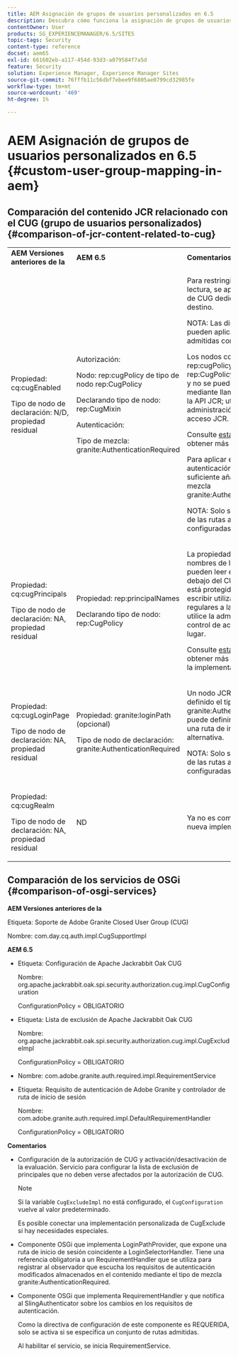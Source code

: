 ```yaml
---
title: AEM Asignación de grupos de usuarios personalizados en 6.5
description: Descubra cómo funciona la asignación de grupos de usuarios personalizados en Adobe Experience Manager.
contentOwner: User
products: SG_EXPERIENCEMANAGER/6.5/SITES
topic-tags: Security
content-type: reference
docset: aem65
exl-id: 661602eb-a117-454d-93d3-a079584f7a5d
feature: Security
solution: Experience Manager, Experience Manager Sites
source-git-commit: 76fffb11c56dbf7ebee9f6805ae0799cd32985fe
workflow-type: tm+mt
source-wordcount: '469'
ht-degree: 1%

---
```


# AEM Asignación de grupos de usuarios personalizados en 6.5 {#custom-user-group-mapping-in-aem}

## Comparación del contenido JCR relacionado con el CUG (grupo de usuarios personalizados) {#comparison-of-jcr-content-related-to-cug}

<table>
 <tbody>
  <tr>
   <td><strong>AEM Versiones anteriores de la</strong></td>
   <td><strong>AEM 6.5</strong></td>
   <td><strong>Comentarios</strong></td>
  </tr>
  <tr>
   <td><p>Propiedad: cq:cugEnabled</p> <p>Tipo de nodo de declaración: N/D, propiedad residual</p> </td>
   <td><p>Autorización:</p> <p>Nodo: rep:cugPolicy de tipo de nodo rep:CugPolicy</p> <p>Declarando tipo de nodo: rep:CugMixin</p> <p> </p> <p> </p> <p> </p> Autenticación:</p> <p>Tipo de mezcla: granite:AuthenticationRequired</p> </td>
   <td><p>Para restringir el acceso de lectura, se aplica una política de CUG dedicada al nodo de destino.</p> <p>NOTA: Las directivas solo se pueden aplicar en las rutas admitidas configuradas.</p> <p>Los nodos con el nombre rep:cugPolicy y el tipo rep:CugPolicy están protegidos y no se pueden escribir mediante llamadas normales a la API JCR; utilice en su lugar la administración de control de acceso JCR.</p> <p>Consulte <a href="https://jackrabbit.apache.org/oak/docs/security/authorization/cug.html">esta página</a> para obtener más información.</p> <p>Para aplicar el requisito de autenticación en un nodo, es suficiente añadir el tipo de mezcla granite:AuthenticationRequired.</p> <p>NOTA: Solo se respeta debajo de las rutas admitidas configuradas.</p> </td>
  </tr>
  <tr>
   <td><p>Propiedad: cq:cugPrincipals</p> <p>Tipo de nodo de declaración: NA, propiedad residual</p> </td>
   <td><p>Propiedad: rep:principalNames</p> <p>Declarando tipo de nodo: rep:CugPolicy</p> </td>
   <td><p>La propiedad que contiene los nombres de las principales que pueden leer el contenido debajo del CUG restringido está protegida y no se puede escribir utilizando llamadas regulares a la API de JCR; utilice la administración de control de acceso JCR en su lugar.</p> <p>Consulte <a href="https://jackrabbit.apache.org/api/2.12/org/apache/jackrabbit/api/security/authorization/PrincipalSetPolicy.html">esta página</a> para obtener más información sobre la implementación.</p> </td>
  </tr>
  <tr>
   <td><p>Propiedad: cq:cugLoginPage</p> <p>Tipo de nodo de declaración: NA, propiedad residual</p> </td>
   <td><p>Propiedad: granite:loginPath (opcional)</p> <p>Tipo de nodo de declaración: granite:AuthenticationRequired</p> </td>
   <td><p>Un nodo JCR que tenga definido el tipo de mezcla granite:AuthenticationRequired, puede definir opcionalmente una ruta de inicio de sesión alternativa.</p> <p>NOTA: Solo se respeta debajo de las rutas admitidas configuradas.</p> </td>
  </tr>
  <tr>
   <td><p>Propiedad: cq:cugRealm</p> <p>Tipo de nodo de declaración: NA, propiedad residual</p> </td>
   <td>ND</td>
   <td>Ya no es compatible con la nueva implementación.</td>
  </tr>
 </tbody>
</table>

## Comparación de los servicios de OSGi {#comparison-of-osgi-services}

**AEM Versiones anteriores de la**

Etiqueta: Soporte de Adobe Granite Closed User Group (CUG)

Nombre: com.day.cq.auth.impl.CugSupportImpl

**AEM 6.5**

* Etiqueta: Configuración de Apache Jackrabbit Oak CUG

  Nombre: org.apache.jackrabbit.oak.spi.security.authorization.cug.impl.CugConfiguration

  ConfigurationPolicy = OBLIGATORIO

* Etiqueta: Lista de exclusión de Apache Jackrabbit Oak CUG

  Nombre: org.apache.jackrabbit.oak.spi.security.authorization.cug.impl.CugExcludeImpl

  ConfigurationPolicy = OBLIGATORIO

* Nombre: com.adobe.granite.auth.required.impl.RequirementService
* Etiqueta: Requisito de autenticación de Adobe Granite y controlador de ruta de inicio de sesión

  Nombre: com.adobe.granite.auth.required.impl.DefaultRequirementHandler

  ConfigurationPolicy = OBLIGATORIO

**Comentarios**

* Configuración de la autorización de CUG y activación/desactivación de la evaluación.
Servicio para configurar la lista de exclusión de principales que no deben verse afectados por la autorización de CUG.

  >[!NOTE]
  > 
  >Si la variable `CugExcludeImpl` no está configurado, el `CugConfiguration` vuelve al valor predeterminado.

  Es posible conectar una implementación personalizada de CugExclude si hay necesidades especiales.

* Componente OSGi que implementa LoginPathProvider, que expone una ruta de inicio de sesión coincidente a LoginSelectorHandler. Tiene una referencia obligatoria a un RequirementHandler que se utiliza para registrar al observador que escucha los requisitos de autenticación modificados almacenados en el contenido mediante el tipo de mezcla granite:AuthenticationRequired.
* Componente OSGi que implementa RequirementHandler y que notifica al SlingAuthenticator sobre los cambios en los requisitos de autenticación.

  Como la directiva de configuración de este componente es REQUERIDA, solo se activa si se especifica un conjunto de rutas admitidas.

  Al habilitar el servicio, se inicia RequirementService.

<!-- nested tables not supported - text above is the table>
<table>
 <tbody>
  <tr>
   <td><strong>Older AEM Versions</strong></td>
   <td><strong>AEM 6.5</strong></td>
   <td><strong>Comments</strong></td>
  </tr>
  <tr>
   <td><p>Label: Adobe Granite Closed User Group (CUG) Support</p> <p>Name: com.day.cq.auth.impl.CugSupportImpl</p> </td>
   <td><p>Label: Apache Jackrabbit Oak CUG Configuration</p> <p>Name: org.apache.jackrabbit.oak.spi.security.authorization.cug.impl.CugConfiguration</p> <p>ConfigurationPolicy = REQUIRED</p> </td>
    <td><p>Label: Apache Jackrabbit Oak CUG Exclude List</p> <p>Name: org.apache.jackrabbit.oak.spi.security.authorization.cug.impl.CugExcludeImpl</p> <p>ConfigurationPolicy = REQUIRED</p> <p> </p> <p> </p> <p> </p> <p> </p> </td>
      </tr>
      <tr>
       <td>Name: com.adobe.granite.auth.requirement.impl.RequirementService</td>
      </tr>
      <tr>
       <td><p>Label: Adobe Granite Authentication Requirement and Login Path Handler</p> <p>Name: com.adobe.granite.auth.requirement.impl.DefaultRequirementHandler</p> <p>ConfigurationPolicy = REQUIRED</p> </td>
      </tr>
     </tbody>
    </table> </td>
   <td>
     <tbody>
      <tr>
       <td>Configuration of the CUG authorization and enable/disable the evaluation.</td>
      </tr>
      <tr>
       <td><p>Service to configure exclusion list of principals which should not be affected by the CUG authorization.</p> <p>NOTE: If the CugExcludeImpl is not configured, the CugConfiguration will fall back to the default.</p> <p>It is possible to plug a custom CugExclude implementation if there are special needs.</p> </td>
      </tr>
      <tr>
       <td>OSGi component implementing LoginPathProvider that exposes a matching login path to the LoginSelectorHandler. It has a mandatory reference to a RequirementHandler which is used to register the observer that listens to changed auth requirements stored in the content by the means of the granite:AuthenticationRequired mixin type. </td>
      </tr>
      <tr>
       <td><p>OSGi component implementing RequirementHandler that notifies the SlingAuthenticator about changes to authrequirements.</p> <p>As configuration policy for this component is REQUIRE it will only be activated if a set of supported paths is specified.</p> <p>Enabling the service will launch the RequirementService.</p> </td>
      </tr>
     </tbody>
     </td>
  </tr>
  <tr>
   <td> </td>
   <td> </td>
   <td> </td>
  </tr>
  <tr>
   <td> </td>
   <td> </td>
   <td> </td>
  </tr>
  <tr>
   <td> </td>
   <td> </td>
   <td> </td>
  </tr>
 </tbody>
</table>
-->
